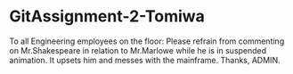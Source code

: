 # GitAssignment-2-Tomiwa

To all Engineering employees on the floor:
Please refrain from commenting on Mr.Shakespeare in relation to Mr.Marlowe while he is in suspended animation.
It upsets him and messes with the mainframe.
Thanks, ADMIN.
